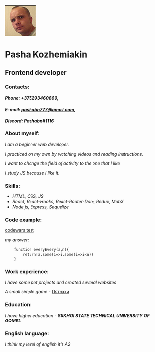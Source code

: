![myImage](./img/photo_m.jpg "my photo")
# **Pasha Kozhemiakin**
## Frontend developer
### Contacts:
#### _**Phone:** +375293460869,_ 
#### _**E-mail:** pashabn777@gmail.com,_ 
#### _**Discord:** Pashabn#1116_
### About myself:

_I am a beginner web developer._

_I practiced on my own by watching videos and reading instructions._

_I want to change the field of activity to the one that I like_

_I study JS because I like it._
### Skills:
* _HTML, CSS, JS_
* _React, React-Hooks, React-Router-Dom, Redux, MobX_
* _Node.js, Express, Sequelize_

### Сode example:
       
[codewars test](https://www.codewars.com/kata/57cc9fd358a06b22a4000248/train/javascript "codewars test")

_my answer:_
```
    function everyEvery(a,n){
        return!a.some(i=>i.some(i=>i<n))
    }
```        
### Work experience:
_I have some pet projects and created several websites_

_A small simple game -_ [Пятнахи](https://ff.allbiz.by/ "в процессе изучения js решил сделать головоломку")

### Education:
_I have higher education - **SUKHOI STATE TECHNICAL UNIVERSITY OF GOMEL**_

### English language:
_I think my level of english it's A2_
